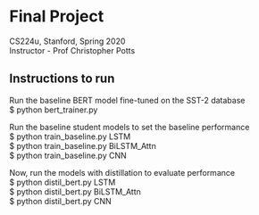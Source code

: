 # Final Project
  CS224u, Stanford, Spring 2020 <br />
  Instructor - Prof Christopher Potts

## Instructions to run

Run the baseline BERT model fine-tuned on the SST-2 database<br />
$ python bert_trainer.py<br />

Run the baseline student models to set the baseline performance<br />
$ python train_baseline.py LSTM <br />
$ python train_baseline.py BiLSTM_Attn<br /> 
$ python train_baseline.py CNN <br />

Now, run the models with distillation to evaluate performance<br />
$ python distil_bert.py LSTM <br />
$ python distil_bert.py BiLSTM_Attn<br /> 
$ python distil_bert.py CNN <br />
